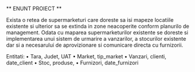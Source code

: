 ** ENUNT PROIECT **

Exista o retea de supermarketuri care doreste sa isi mapeze locatiile existente si ulterior sa se extinda in zone neacoperite conform planurilo de management. Odata cu maparea supermarketurilor existente se doreste si implementarea unui sistem de urmarire a vanzarilor, a stocurilor existente dar si a necesarului de aprovizionare si comunicare directa cu furnizorii.


Entitati:
•	Tara, Judet, UAT
•	Market, tip_market
•	Vanzari, clienti, date_client
•	Stoc, produse,
•	Furnizori, date_furnizori

